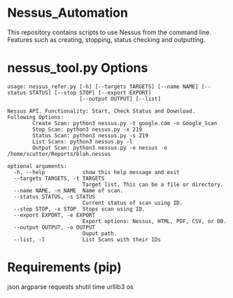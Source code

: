 # Nessus_Automation
This repository contains scripts to use Nessus from the command line. Features such as creating, stopping, status checking and outputting.


# nessus_tool.py Options
```
usage: nessus_refer.py [-h] [--targets TARGETS] [--name NAME] [--status STATUS] [--stop STOP] [--export EXPORT]
                       [--output OUTPUT] [--list]

Nessus API. Functionality: Start, Check Status and Download.
Following Options:
        Create Scan: python3 nessus.py -t google.com -n Google_Scan
        Stop Scan: python3 nessus.py -x 219
        Status Scan: python3 nessus.py -s 219
        List Scans: python3 nessus.py -l
        Output Scan: python3 nessus.py -e nessus -o /home/scutter/Reports/blah.nessus

optional arguments:
  -h, --help            show this help message and exit
  --targets TARGETS, -t TARGETS
                        Target list. This can be a file or directory.
  --name NAME, -n NAME  Name of scan.
  --status STATUS, -s STATUS
                        Current status of scan using ID.
  --stop STOP, -x STOP  Stops scan using ID.
  --export EXPORT, -e EXPORT
                        Export options: Nessus, HTML, PDF, CSV, or DB.
  --output OUTPUT, -o OUTPUT
                        Ouput path.
  --list, -l            List Scans with their IDs
```


# Requirements (pip)
json
argparse
requests
shutil
time
urllib3
os
